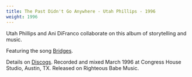 ```yaml
---
title: The Past Didn't Go Anywhere - Utah Phillips - 1996
weight: 1996
---
```

Utah Phillips and Ani DiFranco collaborate on this
album of storytelling and music.

Featuring the song
[Bridges](https://www.youtube.com/watch?v=BHcQ0XkiGU8).

Details on [Discogs](https://www.discogs.com/Utah-Phillips-Ani-DiFranco-The-Past-Didnt-Go-Anywhere/release/391965).
Recorded and mixed March 1996 at Congress House Studio, Austin, TX.
Released on Righteous Babe Music.
